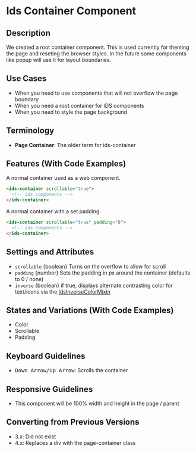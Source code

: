# Ids Container Component

## Description

We created a root container component. This is used currently for theming the page and reseting the browser styles. In the future some components like popup will use it for layout boundaries.

## Use Cases

- When you need to use components that will not overflow the page boundary
- When you need a root container for IDS components
- When you need to style the page background

## Terminology

- **Page Container**: The older term for ids-container

## Features (With Code Examples)

A normal container used as a web component.

```html
<ids-container scrollable="true">
  <!-- ids components -->
</ids-container>
```

A normal container with a set padding.
```html
<ids-container scrollable="true" padding="8">
  <!-- ids components -->
</ids-container>
```

## Settings and Attributes

- `scrollable` {boolean} Turns on the overflow to allow for scroll
- `padding` {number} Sets the padding in px around the container (defaults to 0 / none)
- `inverse` {boolean} if true, displays alternate contrasting color for text/icons via the [IdsInverseColorMixin](../ids-mixins/README.md)

## States and Variations (With Code Examples)

- Color
- Scrollable
- Padding

## Keyboard Guidelines

- <kbd>Down Arrow/Up Arrow</kbd>: Scrolls the container

## Responsive Guidelines

- This component will be 100% width and height in the page / parent

## Converting from Previous Versions

- 3.x: Did not exist
- 4.x: Replaces a div with the page-container class
